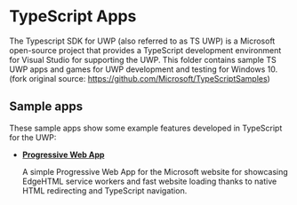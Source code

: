 # TypeScript Apps
The Typescript SDK for UWP (also referred to as TS UWP) is a Microsoft open-source project that provides a TypeScript development environment for Visual Studio for supporting the UWP. This folder contains sample TS UWP apps and games for UWP development and testing for Windows 10. (fork original source: https://github.com/Microsoft/TypeScriptSamples)

## Sample apps
These sample apps show some example features developed in TypeScript for the UWP:
- [**Progressive Web App**](/TS/ProgressiveWebApp)

  A simple Progressive Web App for the Microsoft website for showcasing EdgeHTML service workers and fast website loading thanks to native HTML redirecting and TypeScript navigation.
